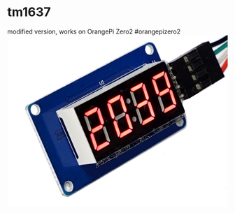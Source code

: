 # tm1637
modified version, works on OrangePi Zero2 #orangepizero2
![Example](https://github.com/fandreyf/tm1637/blob/main/img/tm1637.jpg)
